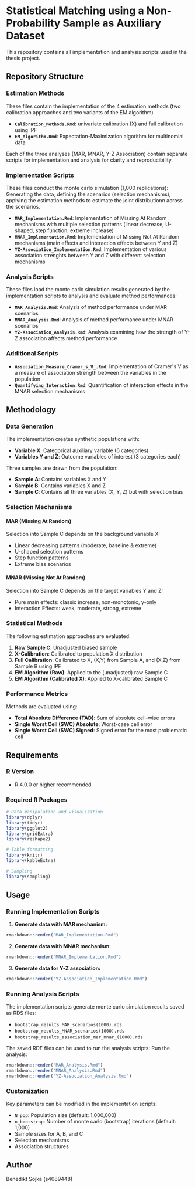 # Statistical Matching using a Non-Probability Sample as Auxiliary Dataset

This repository contains all implementation and analysis scripts used in the thesis project.

## Repository Structure

### Estimation Methods
These files contain the implementation of the 4 estimation methods (two calibration approaches and two variants of the EM algorithm)

- **`Calibration_Methods.Rmd`**: univariate calibration (X) and full calibration using IPF
- **`EM_Algorithm.Rmd`**: Expectation-Maximization algorithm for multinomial data

Each of the three analyses (MAR, MNAR, Y-Z Association) contain separate scripts for implementation and analysis for clarity and reproducibility.

### Implementation Scripts
These files conduct the monte carlo simulation (1,000 replications): Generating the data, defining the scenarios (selection mechanisms), applying the estimation methods to estimate the joint distributionn across the scenarios.

- **`MAR_Implementation.Rmd`**: Implementation of Missing At Random mechanisms with multiple selection patterns (linear decrease, U-shaped, step function, extreme increase)
- **`MNAR_Implementation.Rmd`**: Implementation of Missing Not At Random mechanisms (main effects and interaction effects between Y and Z)
- **`YZ-Association_Implementation.Rmd`**: Implementation of various association strenghts between Y and Z with different selection mechanisms

### Analysis Scripts
These files load the monte carlo simulation results generated by the implementation scripts to analysis and evaluate method performances:

- **`MAR_Analysis.Rmd`**: Analysis of method performance under MAR scenarios
- **`MNAR_Analysis.Rmd`**: Analysis of method performance under MNAR scenarios  
- **`YZ-Association_Analysis.Rmd`**: Analysis examining how the strength of Y-Z association affects method performance

### Additional Scripts

- **`Association_Measure_Cramer_s_V_.Rmd`**: Implementation of Cramér's V as a measure of association strength between the variables in the population
- **`Quantifying_Interaction.Rmd`**: Quantification of interaction effects in the MNAR selection mechanisms

## Methodology

### Data Generation
The implementation creates synthetic populations with:
- **Variable X**: Categorical auxiliary variable (6 categories)
- **Variables Y and Z**: Outcome variables of interest (3 categories each)

Three samples are drawn from the population:
- **Sample A**: Contains variables X and Y
- **Sample B**: Contains variables X and Z  
- **Sample C**: Contains all three variables (X, Y, Z) but with selection bias

### Selection Mechanisms

#### MAR (Missing At Random)
Selection into Sample C depends on the background variable X:
- Linear decreasing patterns (moderate, baseline & extreme)
- U-shaped selection patterns
- Step function patterns
- Extreme bias scenarios

#### MNAR (Missing Not At Random)  
Selection into Sample C depends on the target variables Y and Z:
- Pure main effects: classic increase, non-monotonic, y-only
- Interaction Effects: weak, moderate, strong, extreme

### Statistical Methods

The following estimation approaches are evaluated:

1. **Raw Sample C**: Unadjusted biased sample
2. **X-Calibration**: Calibrated to population X distribution
3. **Full Calibration**: Calibrated to X, (X,Y) from Sample A, and (X,Z) from Sample B using IPF
4. **EM Algorithm (Raw)**: Applied to the (unadjusted) raw Sample C
5. **EM Algorithm (Calibrated X)**: Applied to X-calibrated Sample C

### Performance Metrics

Methods are evaluated using:
- **Total Absolute Difference (TAD)**: Sum of absolute cell-wise errors
- **Single Worst Cell (SWC) Absolute**: Worst-case cell error
- **Single Worst Cell (SWC) Signed**: Signed error for the most problematic cell

## Requirements

### R Version
- R 4.0.0 or higher recommended

### Required R Packages
```r
# Data manipulation and visualization
library(dplyr)
library(tidyr)
library(ggplot2)
library(gridExtra)
library(reshape2)

# Table formatting
library(knitr)
library(kableExtra)

# Sampling
library(sampling)
```

## Usage

### Running Implementation Scripts

1. **Generate data with MAR mechanism:**
```r
rmarkdown::render("MAR_Implementation.Rmd")
```

2. **Generate data with MNAR mechanism:**
```r
rmarkdown::render("MNAR_Implementation.Rmd")
```

3. **Generate data for Y-Z association:**
```r
rmarkdown::render("YZ-Association_Implementation.Rmd")
```

### Running Analysis Scripts

The implementation scripts generate monte carlo simulation results saved as RDS files:
- `bootstrap_results_MAR_scenarios(1000).rds`
- `bootstrap_results_MNAR_scenarios(1000).rds`  
- `bootstrap_results_association_mar_mnar_(1000).rds`

The saved RDF files can be used to run the analysis scripts:
Run the analysis:
```r
rmarkdown::render("MAR_Analysis.Rmd")
rmarkdown::render("MNAR_Analysis.Rmd")
rmarkdown::render("YZ-Association_Analysis.Rmd")
```

### Customization

Key parameters can be modified in the implementation scripts:
- `N_pop`: Population size (default: 1,000,000)
- `n_bootstrap`: Number of monte carlo (bootstrap) iterations (default: 1,000)
- Sample sizes for A, B, and C
- Selection mechanisms
- Association structures

## Author

Benedikt Sojka (s4089448)

